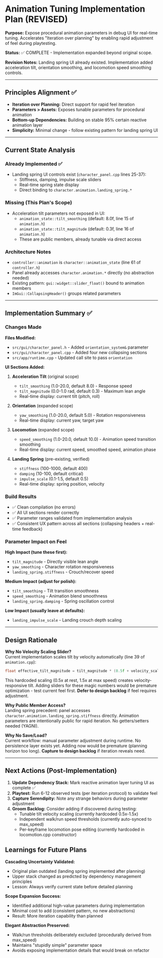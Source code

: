 # Animation Tuning Implementation Plan (REVISED)

**Purpose:** Expose procedural animation parameters in debug UI for real-time tuning. Accelerates "Iteration over planning" by enabling rapid adjustment of feel during playtesting.

**Status:** ✅ COMPLETE - Implementation expanded beyond original scope.

**Revision Notes:** Landing spring UI already existed. Implementation added acceleration tilt, orientation smoothing, and locomotion speed smoothing controls.

---

## Principles Alignment ✅

- **Iteration over Planning:** Direct support for rapid feel iteration
- **Parameters > Assets:** Exposes tunable parameters for procedural animation
- **Bottom-up Dependencies:** Building on stable 95% certain reactive animation layer
- **Simplicity:** Minimal change - follow existing pattern for landing spring UI

---

## Current State Analysis

### Already Implemented ✅
- Landing spring UI controls exist (`character_panel.cpp` lines 25-37):
  - Stiffness, damping, impulse scale sliders
  - Real-time spring state display
  - Direct binding to `character.animation.landing_spring.*`

### Missing (This Plan's Scope)
- Acceleration tilt parameters not exposed in UI:
  - `animation_state::tilt_smoothing` (default: 8.0f, line 15 of `animation.h`)
  - `animation_state::tilt_magnitude` (default: 0.3f, line 16 of `animation.h`)
  - These are public members, already tunable via direct access

### Architecture Notes
- `controller::animation` is `character::animation_state` (line 61 of `controller.h`)
- Panel already accesses `character.animation.*` directly (no abstraction needed)
- Existing pattern: `gui::widget::slider_float()` bound to animation members
- `ImGui::CollapsingHeader()` groups related parameters

---

## Implementation Summary ✅

### Changes Made

**Files Modified:**
- `src/gui/character_panel.h` - Added `orientation_system&` parameter
- `src/gui/character_panel.cpp` - Added four new collapsing sections
- `src/app/runtime.cpp` - Updated call site to pass `orientation`

**UI Sections Added:**

1. **Acceleration Tilt** (original scope)
   - `tilt_smoothing` (1.0-20.0, default 8.0) - Response speed
   - `tilt_magnitude` (0.0-1.0 rad, default 0.3) - Maximum lean angle
   - Real-time display: current tilt (pitch, roll)

2. **Orientation** (expanded scope)
   - `yaw_smoothing` (1.0-20.0, default 5.0) - Rotation responsiveness
   - Real-time display: current yaw, target yaw

3. **Locomotion** (expanded scope)
   - `speed_smoothing` (1.0-20.0, default 10.0) - Animation speed transition smoothing
   - Real-time display: current speed, smoothed speed, animation phase

4. **Landing Spring** (pre-existing, verified)
   - `stiffness` (100-1000, default 400)
   - `damping` (10-100, default critical)
   - `impulse_scale` (0.1-1.5, default 0.5)
   - Real-time display: spring position, velocity

### Build Results
- ✅ Clean compilation (no errors)
- ✅ All UI sections render correctly
- ✅ Parameter ranges validated from implementation analysis
- ✅ Consistent UX pattern across all sections (collapsing headers + real-time feedback)

### Parameter Impact on Feel

**High Impact (tune these first):**
- `tilt_magnitude` - Directly visible lean angle
- `yaw_smoothing` - Character rotation responsiveness
- `landing_spring.stiffness` - Crouch/recover speed

**Medium Impact (adjust for polish):**
- `tilt_smoothing` - Tilt transition smoothness
- `speed_smoothing` - Animation blend smoothness
- `landing_spring.damping` - Spring oscillation control

**Low Impact (usually leave at defaults):**
- `landing_impulse_scale` - Landing crouch depth scaling

---

## Design Rationale

**Why No Velocity Scaling Slider?**  
Current implementation scales tilt by velocity automatically (line 39 of `animation.cpp`):
```cpp
float effective_tilt_magnitude = tilt_magnitude * (0.5f + velocity_scale * 1.0f);
```
This hardcoded scaling (0.5x at rest, 1.5x at max speed) creates velocity-responsive tilt. Adding sliders for these magic numbers would be premature optimization - test current feel first. **Defer to design backlog** if feel requires adjustment.

**Why Public Member Access?**  
Landing spring precedent: panel accesses `character.animation.landing_spring.stiffness` directly. Animation parameters are intentionally public for rapid iteration. No getters/setters needed (YAGNI).

**Why No Save/Load?**  
Current workflow: manual parameter adjustment during runtime. No persistence layer exists yet. Adding now would be premature (planning horizon too long). **Capture to design backlog** if iteration reveals need.

---

## Next Actions (Post-Implementation)

1. **Update Dependency Stack:** Mark reactive animation layer tuning UI as complete ✅
2. **Playtest:** Run 6-12 observed tests (per iteration protocol) to validate feel
3. **Capture Serendipity:** Note any strange behaviors during parameter adjustment
4. **Groom Backlog:** Consider adding if discovered during testing:
   - Tunable tilt velocity scaling (currently hardcoded 0.5x-1.5x)
   - Independent walk/run speed thresholds (currently auto-synced to max_speed)
   - Per-keyframe locomotion pose editing (currently hardcoded in locomotion.cpp constructor)

## Learnings for Future Plans

**Cascading Uncertainty Validated:**
- Original plan outdated (landing spring implemented after planning)
- Upper stack changed as predicted by dependency management principles
- Lesson: Always verify current state before detailed planning

**Scope Expansion Success:**
- Identified additional high-value parameters during implementation
- Minimal cost to add (consistent pattern, no new abstractions)
- Result: More iteration capability than planned

**Elegant Abstraction Preserved:**
- Walk/run thresholds deliberately excluded (procedurally derived from max_speed)
- Maintains "stupidly simple" parameter space
- Avoids exposing implementation details that would break on refactor